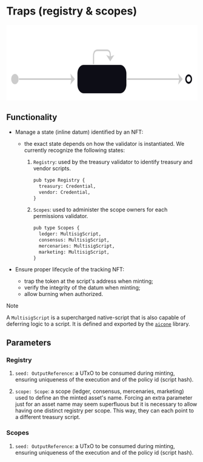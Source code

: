 # Traps (registry & scopes)

<picture>
  <source media="(prefers-color-scheme: dark)" srcset="../.github/img/traps-state-diagram-dark.svg" />
  <source media="(prefers-color-scheme: light)" srcset="../.github/img/traps-state-diagram-light.svg" />
  <img alt="State diagram" src="../.github/img/traps-state-diagram-dark.svg" height="200" />
</picture>

## Functionality

- Manage a state (inline datum) identified by an NFT:
  - the exact state depends on how the validator is instantiated. We currently recognize the following states:

    1. `Registry`: used by the treasury validator to identify treasury and vendor scripts.

       ```aiken
       pub type Registry {
         treasury: Credential,
         vendor: Credential,
       }
       ```

    2. `Scopes`: used to administer the scope owners for each permissions validator.

       ```aiken
       pub type Scopes {
         ledger: MultisigScript,
         consensus: MultisigScript,
         mercenaries: MultisigScript,
         marketing: MultisigScript,
       }
       ```

- Ensure proper lifecycle of the tracking NFT:
  - trap the token at the script's address when minting;
  - verify the integrity of the datum when minting;
  - allow burning when authorized.

> [!NOTE]
>
> A `MultisigScript` is a supercharged native-script that is also capable of
> deferring logic to a script. It is defined and exported by the
> [`aicone`](https://github.com/SundaeSwap-finance/aicone) library.

## Parameters

### Registry

1. `seed: OutputReference`: a UTxO to be consumed during minting, ensuring uniqueness of the execution and of the policy id (script hash).

2. `scope: Scope`: a scope (ledger, consensus, mercenaries, marketing) used to define an the minted asset's name. Forcing an extra parameter just for an asset name may seem superfluous but it is necessary to allow having one distinct registry per scope. This way, they can each point to a different treasury script.

### Scopes

1. `seed: OutputReference`: a UTxO to be consumed during minting, ensuring uniqueness of the execution and of the policy id (script hash).
